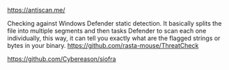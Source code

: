 https://antiscan.me/

Checking against Windows Defender static detection. It basically splits the file into multiple segments and then tasks Defender to scan each one individually, this way, it can tell you exactly what are the flagged strings or bytes in your binary.
https://github.com/rasta-mouse/ThreatCheck

https://github.com/Cybereason/siofra